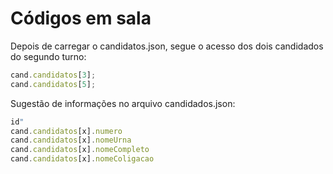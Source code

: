 # Códigos em sala

Depois de carregar o candidatos.json, segue o acesso dos dois candidados do segundo turno:
```js
cand.candidatos[3];
cand.candidatos[5];
```

Sugestão de informações no arquivo candidados.json:
```js
id"
cand.candidatos[x].numero
cand.candidatos[x].nomeUrna
cand.candidatos[x].nomeCompleto
cand.candidatos[x].nomeColigacao
```
